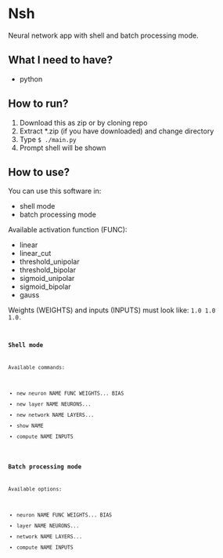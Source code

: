 # Nsh

Neural network app with shell and batch processing mode.

## What I need to have?

*   python

## How to run?

1.  Download this as zip or by cloning repo
2.  Extract *.zip (if you have downloaded) and change directory
3.  Type
    <code>$ ./main.py</code>
4.  Prompt shell will be shown

## How to use?

You can use this software in:

*   shell mode
*   batch processing mode

Available activation function (FUNC):
*   linear
*   linear_cut
*   threshold_unipolar
*   threshold_bipolar
*   sigmoid_unipolar
*   sigmoid_bipolar
*   gauss

Weights (WEIGHTS) and inputs (INPUTS) must look like: <code>1.0 1.0 1.0<code>.

### Shell mode

Available commands:

*   new neuron NAME FUNC WEIGHTS... BIAS
*   new layer NAME NEURONS...
*   new network NAME LAYERS...
*   show NAME
*   compute NAME INPUTS

### Batch processing mode

Available options:

*   neuron NAME FUNC WEIGHTS... BIAS
*   layer NAME NEURONS...
*   network NAME LAYERS...
*   compute NAME INPUTS